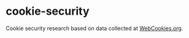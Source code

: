 cookie-security
===============

Cookie security research based on data collected at [WebCookies.org](https://webcookies.org).
